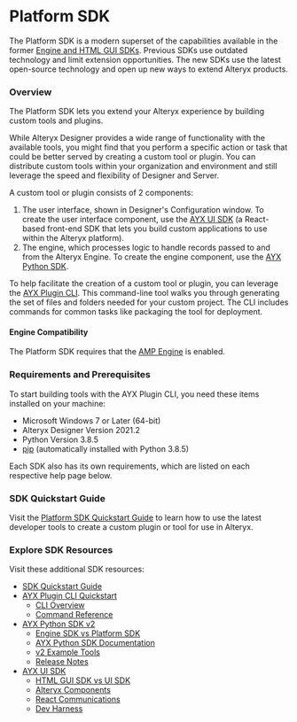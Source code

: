 # Platform SDK

The Platform SDK is a modern superset of the capabilities available in
the former [Engine and HTML GUI
SDKs](https://help.alteryx.com/developer-help/legacy-sdks). Previous SDKs use outdated technology and limit
extension opportunities. The new SDKs use the latest open-source
technology and open up new ways to extend Alteryx products.

### Overview

The Platform SDK lets you extend your Alteryx experience by building
custom tools and plugins.

While Alteryx Designer provides a wide range of functionality with the
available tools, you might find that you perform a specific action or
task that could be better served by creating a custom tool or plugin.
You can distribute custom tools within your organization and environment
and still leverage the speed and flexibility of Designer and Server.

A custom tool or plugin consists of 2 components:

1.  The user interface, shown in Designer's Configuration window. To
    create the user interface component, use the [AYX UI
    SDK](https://alteryx.github.io/alteryx-ui/)
    (a React-based front-end SDK that lets you build custom applications
    to use within the Alteryx platform).
2.  The engine, which processes logic to handle records passed to and
    from the Alteryx Engine. To create the engine component, use the
    [AYX Python
    SDK](https://help.alteryx.com/developer-help/ayx-python-sdk).

To help facilitate the creation of a custom tool or plugin, you can
leverage the [AYX Plugin
CLI](https://help.alteryx.com/developer-help/ayx-plugin-cli).
This command-line tool walks you through generating the set of files and
folders needed for your custom project. The CLI includes commands for
common tasks like packaging the tool for deployment.

#### Engine Compatibility

The Platform SDK requires that the [AMP
Engine](https://help.alteryx.com/20223/designer/alteryx-amp-engine) is enabled.

### Requirements and Prerequisites

To start building tools with the AYX Plugin CLI, you need these items
installed on your machine:

-   Microsoft Windows 7 or Later (64-bit)
-   Alteryx Designer Version 2021.2
-   Python Version 3.8.5
-   [pip](https://pypi.org/) (automatically installed with Python 3.8.5)

Each SDK also has its own requirements, which are listed on each
respective help page below.

### SDK Quickstart Guide

Visit the [Platform SDK Quickstart
Guide](https://help.alteryx.com/developer-help/platform-sdk-quickstart-guide) to learn how to use the latest developer tools to
create a custom plugin or tool for use in Alteryx.

### Explore SDK Resources

Visit these additional SDK resources:

-   [SDK Quickstart
    Guide](https://help.alteryx.com/developer-help/platform-sdk-quickstart-guide)
-   [AYX Plugin CLI
    Quickstart](https://help.alteryx.com/developer-help/ayx-plugin-cli)
    -   [CLI
        Overview](https://help.alteryx.com/developer-help/ayx-plugin-cli-overview)
    -   [Command
        Reference](https://help.alteryx.com/developer-help/ayx-plugin-cli-commands)
-   [AYX Python SDK
    v2](https://help.alteryx.com/developer-help/ayx-python-sdk-v2)
    -   [Engine SDK vs Platform
        SDK](https://help.alteryx.com/developer-help/engine-sdk-vs-platform-sdk-key-differences)
    -   [AYX Python SDK
        Documentation](https://alteryx.github.io/ayx-python-sdk/index.html)
    -   [v2 Example
        Tools](https://help.alteryx.com/developer-help/ayx-python-sdk-v2-example-tools)
    -   [Release
        Notes](https://help.alteryx.com/developer-help/ayx-python-sdk-release-notes)
-   [AYX UI
    SDK](https://help.alteryx.com/developer-help/ayx-ui-sdk)
    -   [HTML GUI SDK vs UI
        SDK](https://help.alteryx.com/developer-help/html-gui-sdk-vs-ui-sdk-key-differences)
    -   [Alteryx
        Components](https://alteryx.github.io/alteryx-ui/)
    -   [React
        Communications](https://alteryx.github.io/react-comms/)
    -   [Dev
        Harness](https://github.com/alteryx/dev-harness)
